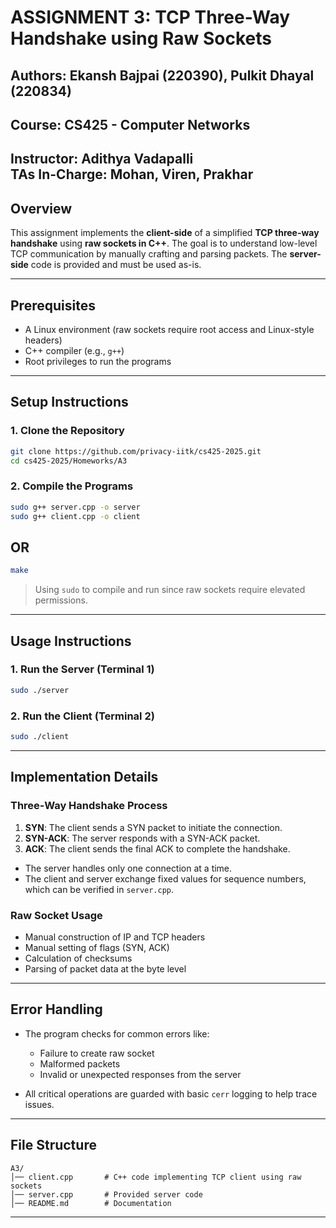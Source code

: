 # ASSIGNMENT 3: TCP Three-Way Handshake using Raw Sockets

## Authors: Ekansh Bajpai (220390), Pulkit Dhayal (220834)

## Course: CS425 - Computer Networks  
**Instructor:** Adithya Vadapalli  
**TAs In-Charge:** Mohan, Viren, Prakhar  
---

## Overview
This assignment implements the **client-side** of a simplified **TCP three-way handshake** using **raw sockets in C++**. The goal is to understand low-level TCP communication by manually crafting and parsing packets. The **server-side** code is provided and must be used as-is.

---

## Prerequisites

- A Linux environment (raw sockets require root access and Linux-style headers)
- C++ compiler (e.g., `g++`)
- Root privileges to run the programs

---

## Setup Instructions

### 1. Clone the Repository
```bash
git clone https://github.com/privacy-iitk/cs425-2025.git
cd cs425-2025/Homeworks/A3
```

### 2. Compile the Programs
```bash
sudo g++ server.cpp -o server
sudo g++ client.cpp -o client
```
## OR
```bash
make
```

> Using `sudo` to compile and run since raw sockets require elevated permissions.

---

## Usage Instructions

### 1. Run the Server (Terminal 1)
```bash
sudo ./server
```

### 2. Run the Client (Terminal 2)
```bash
sudo ./client
```

---

## Implementation Details

### Three-Way Handshake Process
1. **SYN**: The client sends a SYN packet to initiate the connection.
2. **SYN-ACK**: The server responds with a SYN-ACK packet.
3. **ACK**: The client sends the final ACK to complete the handshake.

- The server handles only one connection at a time.
- The client and server exchange fixed values for sequence numbers, which can be verified in `server.cpp`.

### Raw Socket Usage
- Manual construction of IP and TCP headers
- Manual setting of flags (SYN, ACK)
- Calculation of checksums
- Parsing of packet data at the byte level

---

## Error Handling

- The program checks for common errors like:
  - Failure to create raw socket
  - Malformed packets
  - Invalid or unexpected responses from the server

- All critical operations are guarded with basic `cerr` logging to help trace issues.

---

## File Structure

```
A3/
│── client.cpp       # C++ code implementing TCP client using raw sockets
│── server.cpp       # Provided server code 
│── README.md        # Documentation
```

---
